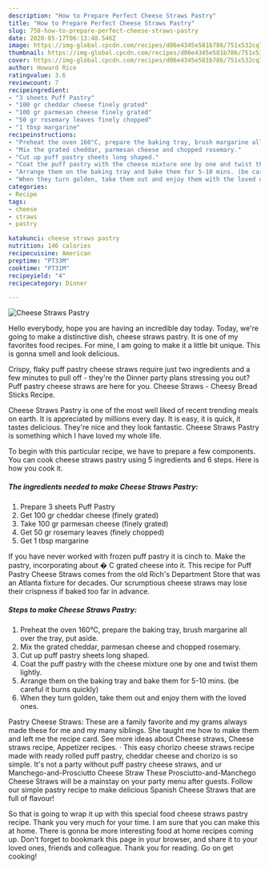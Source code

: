 ```yaml
---
description: "How to Prepare Perfect Cheese Straws Pastry"
title: "How to Prepare Perfect Cheese Straws Pastry"
slug: 758-how-to-prepare-perfect-cheese-straws-pastry
date: 2020-05-17T06:13:48.546Z
image: https://img-global.cpcdn.com/recipes/d06e4345e581b786/751x532cq70/cheese-straws-pastry-recipe-main-photo.jpg
thumbnail: https://img-global.cpcdn.com/recipes/d06e4345e581b786/751x532cq70/cheese-straws-pastry-recipe-main-photo.jpg
cover: https://img-global.cpcdn.com/recipes/d06e4345e581b786/751x532cq70/cheese-straws-pastry-recipe-main-photo.jpg
author: Howard Rice
ratingvalue: 3.6
reviewcount: 7
recipeingredient:
- "3 sheets Puff Pastry"
- "100 gr cheddar cheese finely grated"
- "100 gr parmesan cheese finely grated"
- "50 gr rosemary leaves finely chopped"
- "1 tbsp margarine"
recipeinstructions:
- "Preheat the oven 160°C, prepare the baking tray, brush margarine all over the tray, put aside."
- "Mix the grated cheddar, parmesan cheese and chopped rosemary."
- "Cut up puff pastry sheets long shaped."
- "Coat the puff pastry with the cheese mixture one by one and twist them lightly."
- "Arrange them on the baking tray and bake them for 5-10 mins. (be careful it burns quickly)"
- "When they turn golden, take them out and enjoy them with the loved ones."
categories:
- Recipe
tags:
- cheese
- straws
- pastry

katakunci: cheese straws pastry 
nutrition: 146 calories
recipecuisine: American
preptime: "PT33M"
cooktime: "PT31M"
recipeyield: "4"
recipecategory: Dinner

---
```



![Cheese Straws Pastry](https://img-global.cpcdn.com/recipes/d06e4345e581b786/751x532cq70/cheese-straws-pastry-recipe-main-photo.jpg)

Hello everybody, hope you are having an incredible day today. Today, we're going to make a distinctive dish, cheese straws pastry. It is one of my favorites food recipes. For mine, I am going to make it a little bit unique. This is gonna smell and look delicious.

Crispy, flaky puff pastry cheese straws require just two ingredients and a few minutes to pull off - they&#39;re the Dinner party plans stressing you out? Puff pastry cheese straws are here for you. Cheese Straws - Cheesy Bread Sticks Recipe.

Cheese Straws Pastry is one of the most well liked of recent trending meals on earth. It is appreciated by millions every day. It is easy, it is quick, it tastes delicious. They're nice and they look fantastic. Cheese Straws Pastry is something which I have loved my whole life.


To begin with this particular recipe, we have to prepare a few components. You can cook cheese straws pastry using 5 ingredients and 6 steps. Here is how you cook it.

<!--inarticleads1-->

##### The ingredients needed to make Cheese Straws Pastry:

1. Prepare 3 sheets Puff Pastry
1. Get 100 gr cheddar cheese (finely grated)
1. Take 100 gr parmesan cheese (finely grated)
1. Get 50 gr rosemary leaves (finely chopped)
1. Get 1 tbsp margarine


If you have never worked with frozen puff pastry it is cinch to. Make the pastry, incorporating about � C grated cheese into it. This recipe for Puff Pastry Cheese Straws comes from the old Rich&#39;s Department Store that was an Atlanta fixture for decades. Our scrumptious cheese straws may lose their crispness if baked too far in advance. 

<!--inarticleads2-->

##### Steps to make Cheese Straws Pastry:

1. Preheat the oven 160°C, prepare the baking tray, brush margarine all over the tray, put aside.
1. Mix the grated cheddar, parmesan cheese and chopped rosemary.
1. Cut up puff pastry sheets long shaped.
1. Coat the puff pastry with the cheese mixture one by one and twist them lightly.
1. Arrange them on the baking tray and bake them for 5-10 mins. (be careful it burns quickly)
1. When they turn golden, take them out and enjoy them with the loved ones.


Pastry Cheese Straws: These are a family favorite and my grams always made these for me and my many siblings. She taught me how to make them and left me the recipe card. See more ideas about Cheese straws, Cheese straws recipe, Appetizer recipes. · This easy chorizo cheese straws recipe made with ready rolled puff pastry, cheddar cheese and chorizo is so simple. It&#39;s not a party without puff pastry cheese straws, and ur Manchego-and-Prosciutto Cheese Straw These Prosciutto-and-Manchego Cheese Straws will be a mainstay on your party menu after guests. Follow our simple pastry recipe to make delicious Spanish Cheese Straws that are full of flavour! 

So that is going to wrap it up with this special food cheese straws pastry recipe. Thank you very much for your time. I am sure that you can make this at home. There is gonna be more interesting food at home recipes coming up. Don't forget to bookmark this page in your browser, and share it to your loved ones, friends and colleague. Thank you for reading. Go on get cooking!
